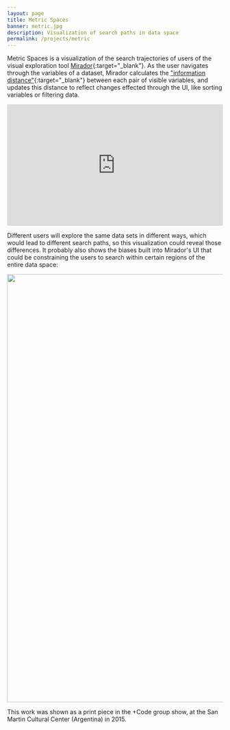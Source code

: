 ```yaml
---
layout: page
title: Metric Spaces
banner: metric.jpg
description: Visualization of search paths in data space
permalink: /projects/metric
---
```


Metric Spaces is a visualization of the search trajectories of users of the visual exploration tool [Mirador](https://fathom.info/mirador/){:target="_blank"}. As the user navigates through the
variables of a dataset, Mirador calculates the ["information distance"](https://fathom.info/notebook/12395/){:target="_blank"} between each pair of visible variables, and updates this
distance to reflect changes effected through the UI, like sorting variables or filtering data.

<!-- <iframe src="https://player.vimeo.com/video/143709780" width="740" height="417" frameborder="0" webkitallowfullscreen mozallowfullscreen allowfullscreen></iframe> -->

<div style="padding:56.25% 0 0 0;position:relative;"><iframe src="https://player.vimeo.com/video/143709780?title=0&byline=0&portrait=0" style="position:absolute;top:0;left:0;width:100%;height:100%;" frameborder="0" webkitallowfullscreen mozallowfullscreen allowfullscreen></iframe></div><script src="https://player.vimeo.com/api/player.js"></script>

Different users will explore the same data sets in different ways, which would lead to different search paths, so this visualization could reveal those differences.
It probably also shows the biases built into Mirador's UI that could be constraining the users to search within certain regions of the entire data space:

<img width="1000" src="https://portfolio.andrescolubri.net/images/search-patterns.png" style="background:none; border:none; box-shadow:none"/>

This work was shown as a print piece in the +Code group show, at the San Martin Cultural Center (Argentina) in 2015.
